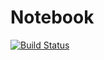 # Notebook

[![Build Status](https://travis-ci.org/paretech/notebook.svg?branch=master)](https://travis-ci.org/paretech/notebook)
